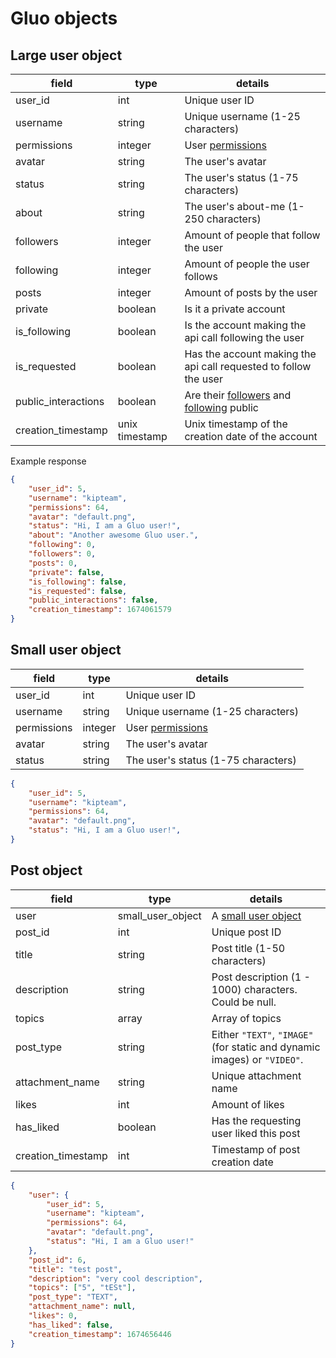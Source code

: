 # Gluo objects

## Large user object

| field | type   | details |
|-------|--------|---------|
| user_id  | int | Unique user ID |
| username  | string | Unique username (1-25 characters) |
| permissions  | integer | User [permissions](permissions.md#general-permissions) |
| avatar | string | The user's avatar |
| status  | string | The user's status (1-75 characters) |
| about  | string | The user's about-me (1-250 characters) |
| followers  | integer | Amount of people that follow the user |
| following  | integer | Amount of people the user follows |
| posts | integer | Amount of posts by the user |
| private  | boolean | Is it a private account |
| is_following  | boolean | Is the account making the api call following the user |
| is_requested  | boolean | Has the account making the api call requested to follow the user |
| public_interactions  | boolean | Are their [followers](/v3/resources/users.md#getting-a-users-followers) and [following](/v3/resources/users.md#getting-the-people-a-user-follows) public |
| creation_timestamp  | unix timestamp | Unix timestamp of the creation date of the account |

Example response

```json
{
    "user_id": 5,
    "username": "kipteam",
    "permissions": 64,
    "avatar": "default.png",
    "status": "Hi, I am a Gluo user!",
    "about": "Another awesome Gluo user.",
    "following": 0,
    "followers": 0,
    "posts": 0,
    "private": false,
    "is_following": false,
    "is_requested": false,
    "public_interactions": false,
    "creation_timestamp": 1674061579
}
```

## Small user object

| field | type   | details |
|-------|--------|---------|
| user_id  | int | Unique user ID |
| username  | string | Unique username (1-25 characters) |
| permissions  | integer | User [permissions](permissions.md#general-permissions) |
| avatar | string | The user's avatar |
| status  | string | The user's status (1-75 characters) |

```json
{
    "user_id": 5,
    "username": "kipteam",
    "permissions": 64,
    "avatar": "default.png",
    "status": "Hi, I am a Gluo user!",
}
```

## Post object

| field | type   | details |
|-------|--------|---------|
| user  | small_user_object | A [small user object](/v4/core/objects.md#small-user-object) |
| post_id | int | Unique post ID |
| title | string | Post title (1-50 characters) |
| description | string | Post description (1 - 1000) characters. Could be null. |
| topics | array | Array of topics |
| post_type | string | Either `"TEXT"`, `"IMAGE"` (for static and dynamic images) or `"VIDEO"`. |
| attachment_name | string | Unique attachment name |
| likes | int | Amount of likes |
| has_liked | boolean | Has the requesting user liked this post |
| creation_timestamp | int | Timestamp of post creation date |

```json
{
    "user": {
        "user_id": 5,
        "username": "kipteam",
        "permissions": 64,
        "avatar": "default.png",
        "status": "Hi, I am a Gluo user!"
    },
    "post_id": 6,
    "title": "test post",
    "description": "very cool description",
    "topics": ["5", "tESt"],
    "post_type": "TEXT",
    "attachment_name": null,
    "likes": 0,
    "has_liked": false,
    "creation_timestamp": 1674656446
}
```
